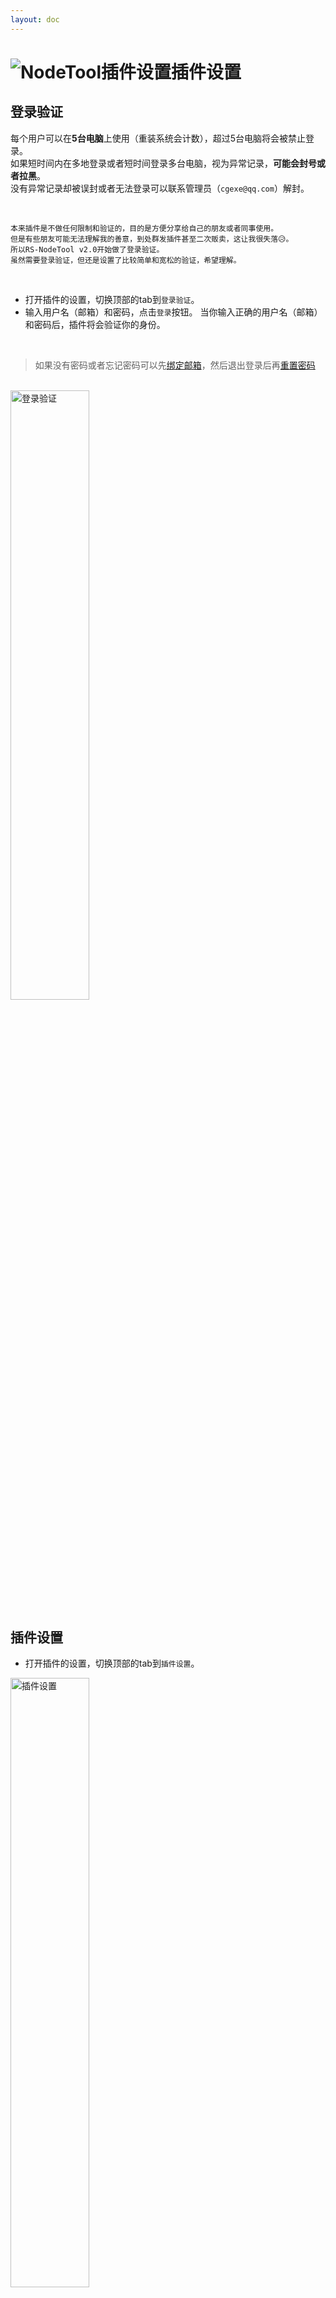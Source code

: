 ```yaml
---
layout: doc
---
```

# <span class="h1-icon"><img src="/img/RS-Settings.webp" alt="NodeTool插件设置"></span>插件设置

## 登录验证
每个用户可以在**5台电脑**上使用（重装系统会计数），超过5台电脑将会被禁止登录。  
如果短时间内在多地登录或者短时间登录多台电脑，视为异常记录，**可能会封号或者拉黑**。  
没有异常记录却被误封或者无法登录可以联系管理员（`cgexe@qq.com`）解封。

<br/>


```
本来插件是不做任何限制和验证的，目的是方便分享给自己的朋友或者同事使用。
但是有些朋友可能无法理解我的善意，到处群发插件甚至二次贩卖，这让我很失落😥。
所以RS-NodeTool v2.0开始做了登录验证。
虽然需要登录验证，但还是设置了比较简单和宽松的验证，希望理解。
```

<br/>


- 打开插件的设置，切换顶部的tab到`登录验证`。  
- 输入用户名（邮箱）和密码，点击`登录`按钮。  当你输入正确的用户名（邮箱）和密码后，插件将会验证你的身份。  
<br/>

> 如果没有密码或者忘记密码可以先[绑定邮箱](https://cgexe.com/user/profile/)，然后退出登录后再[重置密码](https://cgexe.com/lostpwd/)

<br/>
<img src="/img/login.webp" data-zoomable alt="登录验证" width=50% >

<!-- ![](/img/login.webp){data-zoomable} -->

## 插件设置
- 打开插件的设置，切换顶部的tab到`插件设置`。  

<img data-zoomable src="/img/plugin_settings_options.webp" alt="插件设置" width=50%>

<br />

### 文件夹/列表模式
- 此处是用于AutoNode（自动节点）的显示模式
- 列表模式和文件夹模式：
<div class="img-to" >
  <img data-zoomable src="/img/plugin_list_mode.webp" alt="列表模式" width=40%>
  <img data-zoomable src="/img/plugin_folder_mode.webp" alt="文件夹模式" width=40%>
</div>

<br />

### 自动排列节点
AutoPBR（自动PBR）和Set TriPlanar（处理平铺）执行后会自动排列节点。
如果这里取消勾选则不会自动排列。

<br />

### 自动重命名贴图
AutoPBR（自动PBR）执行后会根据贴图连接的通道自动命名。
取消勾选则不会自动命名。

<br />

---

<br />

### 自定义通道关键词
AutoPBR（自动PBR）的连接依赖文件名中的关键词，可以根据需要设置对应的关键词。

![关键词](/img/keywords_for_file_names.webp){data-zoomable}

<br />

支持的通道有`Diffuse`，`AO`，`Metalness`，`Roughness`，`Reflection`，`Glossiness`，`Bump`，`Normal`，`Opacity`，`Displacement`，`Emission`，`Translucency`

- 关键词可以根据需要增删，不区分大小写，是用逗号分隔，`,`是英文的逗号
- 如果不是需要，请不要保留空格
- 关键词支持<span class="gb-text">正则</span>，可以根据需要添加
- 设置完成后需点击`确定`

<br />

### 正则使用

**常用示例：**

- `a.+?b` 匹配以字母 "a" 开头，后面跟着一个或多个任意字符（非贪婪模式），然后以字母 "b" 结尾的字符串。
- `a..b` 匹配以字母 "a" 开头，后面跟着任意两个字符，然后以字母 "b" 结尾的字符串。
- `\d+` 匹配一个或多个连续的数字。
- `^apple` 匹配以 "apple" 开头的字符串
- `apple$` 来匹配以 "apple" 结尾的字符串

**字符匹配：**

- `\d` 匹配任意数字。
- `\w` 匹配任意字母、数字或下划线。
- `\s` 匹配任意空白字符（空格、制表符等）。
- `.` 匹配除换行符外的任意字符。

**重复次数：**

- `*` 匹配前一个元素零次或多次。
- `+` 匹配前一个元素一次或多次。
- `?` 匹配前一个元素零次或一次。
- `{n}` 匹配前一个元素恰好 n 次。
- `{n,}` 匹配前一个元素至少 n 次。
- `{n,m}` 匹配前一个元素至少 n 次且不超过 m 次。

**字符类：**

- `[abc]` 匹配 a、b 或 c 中的任意一个字符。
- `[^abc]` 匹配除了 a、b 和 c 以外的任意字符。
- `[a-z]` 匹配任意小写字母。（插件不区分大小写）
- `[A-Z]` 匹配任意大写字母。（插件不区分大小写）
- `[0-9]` 匹配任意数字。

**锚点：**

- `^` 匹配行的开头。
- `$` 匹配行的结尾。
- `\b` 匹配单词的边界

<br />

---

<br />

### 设置颜色通道

- 可以根据需要添加端口id到选项，设置的通道连接的贴图将会被设置为sRGB(color data)，其他会判断为non-color data
- 插件已经设置了材质的大部分常用颜色端口，如果不是特殊情况是不需要修改

>复制的端口ID会比较长，如`com.redshift3d.redshift4c4d.nodes.core.standardmaterial.base_color`  
设置的时候只需要添加后缀，如：`base_color`

<br />

<img data-zoomable src="/img/plugin_settings_options-color-space.webp" alt="颜色空间设置" width=50%>

<br />
<br />


#### 获取端口id:

1. 在节点编辑器首选项开启ID和信息显示
2. 选择需要添加的端口
3. 右键复制
<br />

<video controls>
  <source src="/img/Obtain Port ID.webm" type="video/webm">
</video>
